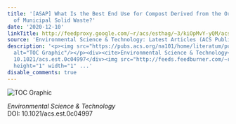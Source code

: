 ```yaml
---
title: '[ASAP] What Is the Best End Use for Compost Derived from the Organic Fraction
  of Municipal Solid Waste?'
date: '2020-12-10'
linkTitle: http://feedproxy.google.com/~r/acs/esthag/~3/kiOpMvY-yQM/acs.est.0c04997
source: 'Environmental Science & Technology: Latest Articles (ACS Publications)'
description: '<p><img src="https://pubs.acs.org/na101/home/literatum/publisher/achs/journals/content/esthag/0/esthag.ahead-of-print/acs.est.0c04997/20201210/images/medium/es0c04997_0005.gif"
  alt="TOC Graphic"/></p><div><cite>Environmental Science & Technology</cite></div><div>DOI:
  10.1021/acs.est.0c04997</div><img src="http://feeds.feedburner.com/~r/acs/esthag/~4/kiOpMvY-yQM"
  height="1" width="1" ...'
disable_comments: true
---
```

<p><img src="https://pubs.acs.org/na101/home/literatum/publisher/achs/journals/content/esthag/0/esthag.ahead-of-print/acs.est.0c04997/20201210/images/medium/es0c04997_0005.gif" alt="TOC Graphic"/></p><div><cite>Environmental Science & Technology</cite></div><div>DOI: 10.1021/acs.est.0c04997</div><img src="http://feeds.feedburner.com/~r/acs/esthag/~4/kiOpMvY-yQM" height="1" width="1" ...